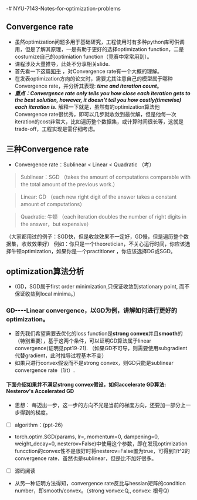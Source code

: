 -# NYU-7143-Notes-for-optimization-problems
## Convergence rate
- 虽然optimization问题多用于基础研究，工程使用时有多种python库可供调用，但是了解其原理，一是有助于更好的选择optimization function，二是costumize自己的optimiation function（竞赛中常常用到）。
- 课程涉及大量推导，此处不分享相关slide.
- 首先看一下这篇[知乎](https://zhuanlan.zhihu.com/p/27644403) ，对Convergence rate有一个大概的理解。
- 在发表optimization方向的论文时，需要尤其注意自己的模型属于哪种Convergence rate，并分析其表现: **_time and iteration count_**。
- _**重点：Convergence rate only tells you how close each iteration gets to the best solution, however, it doesn't tell you how costly(timewise) each iteration is.**_ 解释一下就是，虽然有的optimization算法他Convergence rate很优秀，即可以几步就收敛到最优解，但是他每一次iteration的cost非常大，比如遍历整个数据集，或计算时间很长等，这就是trade-off，工程实现是需仔细考虑。

## 三种Convergence rate
- Convergence rate：Sublinear < Linear < Quadratic （考）

> Sublinear：SGD （takes the amount of computations comparable with the total amount of the previous work.）

> Linear: GD  （each new right digit of the answer takes a constant amount of
computations）

> Quadratic: 牛顿  （each iteration doubles the number of right digits in
the answer，but expensive）   

（大家都用过的例子：SGD快，但是收敛效果不一定好，GD慢，但是遍历整个数据集，收敛效果好）
例如：你只是一个theoretician，不关心运行时间，你应该选择牛顿optimization，如果你是一个practitioner ，你应该选择DG或SGD。
## optimization算法分析
- (GD，SGD属于first order minimization,只保证收敛到stationary point, 而不保证收敛到local minima。）
### GD----Linear convergence，以GD为例，讲解如何进行更好的optimization。
- 首先我们希望需要去优化的loss function是**strong convex**并且**smooth**的（特别重要），基于这两个条件，可以证明GD算法属于linear convergence(证明见ppt19-21).
（如果GD不可导，则需要使用subgradient代替gradient，此时推导过程基本不变）
- 如果只进行convex假设而不是strong convex，则GD只能是sublinear convergence rate（1/t）.
#### 下面介绍如果并不满足strong convex假设，如何accelerate GD算法: Nesterov's Accelerated GD
- 思想： 每迈出一步，这一步的方向不光是当前的梯度方向，还要加一部分上一步得到的梯度。
- [ ] algorithm：(ppt-26)
- torch.optim.SGD(params, lr=, momentum=0, dampening=0, weight_decay=0, nesterov=False)中使用这个参数，即在发现optimization funcction的convex性不是很好时将nesterov=False置为true，可得到1/t^2的convergence rate，虽然也是sublinear，但是比不加好很多。
- [ ] 源码阅读
- 从另一种证明方法得知，convergence rate反比与hessian矩阵的condition number，即smooth/convex。（strong vonvex:Q,, convex: 根号Q）


